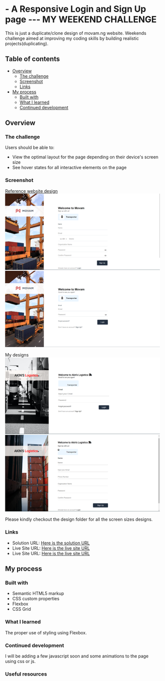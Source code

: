 # - A Responsive Login and Sign Up page --- MY WEEKEND CHALLENGE 

This is just a duplicate/clone design of movam.ng website. Weekends challenge aimed at improving my coding skills by building realistic projects(duplicating). 

## Table of contents

- [Overview](#overview)
  - [The challenge](#the-challenge)
  - [Screenshot](#screenshot)
  - [Links](#links)
- [My process](#my-process)
  - [Built with](#built-with)
  - [What I learned](#what-i-learned)
  - [Continued development](#continued-development)
  


## Overview

### The challenge

Users should be able to:

- View the optimal layout for the page depending on their device's screen size
- See hover states for all interactive elements on the page

### Screenshot
 [Reference website design](https://movam.ng/login/transporter)
![](./designs/signupM.png)
![](./designs/loginM.png)


My designs
![](./designs/AkinLM.png)
![](./designs/AkinM.png)


Please kindly checkout the design folder for all the screen sizes designs.


### Links

- Solution URL: [Here is the solution URL](https://github.com/SpaceSTech/login-and-sign-up-page.git)
- Live Site URL: [Here is the live site URL](https://spacestech.github.io/login-and-sign-up-page/signup.html)
- Live Site URL: [Here is the live site URL](https://spacestech.github.io/login-and-sign-up-page/Login.html)

## My process

### Built with

- Semantic HTML5 markup
- CSS custom properties
- Flexbox
- CSS Grid


### What I learned

The proper use of styling using Flexbox.



### Continued development

I will be adding a few javascript soon and some animations to the page using css or js. 
### Useful resources


